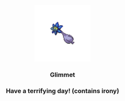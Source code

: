 <p align="center">
    <img src="https://raw.githubusercontent.com/PokeAPI/sprites/master/sprites/pokemon/969.png" width="150" height="150">
</p>
<h3 align="center"> <b>Glimmet</b></h3>
<h3 align="center">Have a terrifying day! (contains irony)</h3>
